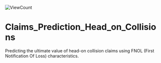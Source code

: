 ![ViewCount](https://views.whatilearened.today/views/github/mattpinkerton/Claims_Prediction_Head_on_Collisions.svg?cache=remove)

# Claims_Prediction_Head_on_Collisions

Predicting the ultimate value of head-on collision claims using FNOL (First Notification Of Loss) characteristics. 
